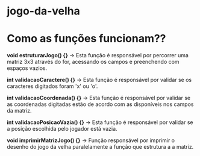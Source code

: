 # jogo-da-velha

# Como as funções funcionam??

**void estruturarJogo() {}**
-> Esta função é responsável por percorrer uma matriz 3x3
através do for, acessando os campos e preenchendo com espaços
vazios.

**int validacaoCaractere() {}**
-> Esta função é responsável por validar se os caracteres digitados
foram 'x' ou 'o'.

**int validacaoCoordenada() {}**
-> Esta função é responsável por validar se as coordenadas digitadas estão de acordo com as disponíveis nos campos da matriz.

**int validacaoPosicaoVazia() {}**
-> Esta função é responsável por validar se a posição escolhida pelo
jogador está vazia.

**void imprimirMatrizJogo() {}**
-> Função responsável por imprimir o desenho do jogo da velha paralelamente a função que estrutura a a matriz.
